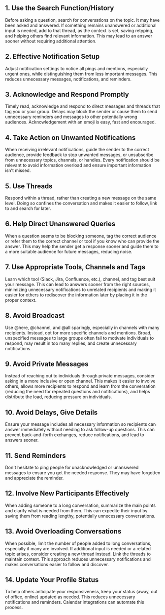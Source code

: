 ## 1. Use the Search Function/History  

Before asking a question, search for conversations on the topic. It may have been asked and answered. If something remains unanswered or additional input is needed, add to that thread, as the context is set, saving retyping, and helping others find relevant information. This may lead to an answer sooner without requiring additional attention.

## 2. Effective Notification Setup  

Adjust notification settings to notice all pings and mentions, especially urgent ones, while distinguishing them from less important messages. This reduces unnecessary messages, notifications, and reminders.

## 3. Acknowledge and Respond Promptly  

Timely read, acknowledge and respond to direct messages and threads that tag you or your group. Delays may block the sender or cause them to send unnecessary reminders and messages to other potentially wrong audiences.
Acknowledgement with an emoji is easy, fast and encouraged.

## 4. Take Action on Unwanted Notifications  

When receiving irrelevant notifications, guide the sender to the correct audience, provide feedback to stop unwanted messages, or unsubscribe from unnecessary topics, channels, or handles. Every notification should be relevant to avoid information overload and ensure important information isn't missed.

## 5. Use Threads  

Respond within a thread, rather than creating a new message on the same level. Doing so confines the conversation and makes it easier to follow, link to and search for later.

## 6. Help Direct Unanswered Queries  

When a question seems to be blocking someone, tag the correct audience or refer them to the correct channel or tool if you know who can provide the answer. This may help the sender get a response sooner and guide them to a more suitable audience for future messages, reducing noise.

## 7. Use Appropriate Tools, Channels and Tags  

Learn which tool (Slack, Jira, Confluence, etc.), channel, and tag best suit your message. This can lead to answers sooner from the right sources, minimizing unnecessary notifications to unrelated recipients and making it easier for others to rediscover the information later by placing it in the proper context.

## 8. Avoid Broadcast    

Use @here, @channel, and @all sparingly, especially in channels with many recipients. Instead, opt for more specific channels and mentions. Broad, unspecified messages to large groups often fail to motivate individuals to respond, may result in too many replies, and create unnecessary notifications.

## 9. Avoid Private Messages  

Instead of reaching out to individuals through private messages, consider asking in a more inclusive or open channel. This makes it easier to involve others, allows more recipients to respond and learn from the conversation (reducing the need for repeated questions and notifications), and helps distribute the load, reducing pressure on individuals.

## 10. Avoid Delays, Give Details  

Ensure your message includes all necessary information so recipients can answer immediately without needing to ask follow-up questions. This can prevent back-and-forth exchanges, reduce notifications, and lead to answers sooner.

## 11. Send Reminders  

Don't hesitate to ping people for unacknowledged or unanswered messages to ensure you get the needed response. They may have forgotten and appreciate the reminder.

## 12. Involve New Participants Effectively 

When adding someone to a long conversation, summarize the main points and clarify what is needed from them. This can expedite their input by saving them from reading lengthy, potentially unnecessary conversations.

## 13. Avoid Overloading Conversations  

When possible, limit the number of people added to long conversations, especially if many are involved. If additional input is needed or a related topic arises, consider creating a new thread instead. Link the threads to maintain context. This approach reduces unnecessary notifications and makes conversations easier to follow and discover.

## 14. Update Your Profile Status  

To help others anticipate your responsiveness, keep your status (away, out of office, online) updated as needed. This reduces unnecessary notifications and reminders. Calendar integrations can automate this process.



